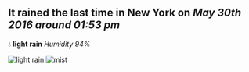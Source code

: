 ## It rained the last time in New York on *May 30th 2016 around 01:53 pm*
💧  **light rain** *Humidity 94%*

![light rain](http://openweathermap.org/img/w/10d.png) ![mist](http://openweathermap.org/img/w/50d.png)
